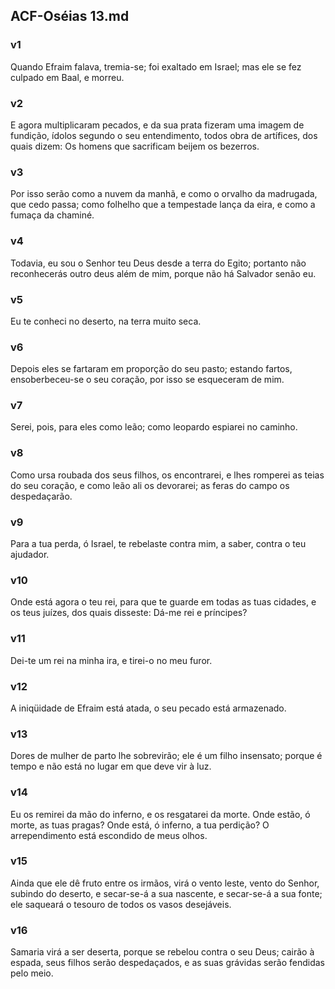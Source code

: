 ## ACF-Oséias 13.md
### v1
 Quando Efraim falava, tremia-se; foi exaltado em Israel; mas ele se fez culpado em Baal, e morreu.
### v2
 E agora multiplicaram pecados, e da sua prata fizeram uma imagem de fundição, ídolos segundo o seu entendimento, todos obra de artífices, dos quais dizem: Os homens que sacrificam beijem os bezerros.
### v3
 Por isso serão como a nuvem da manhã, e como o orvalho da madrugada, que cedo passa; como folhelho que a tempestade lança da eira, e como a fumaça da chaminé.
### v4
 Todavia, eu sou o Senhor teu Deus desde a terra do Egito; portanto não reconhecerás outro deus além de mim, porque não há Salvador senão eu.
### v5
 Eu te conheci no deserto, na terra muito seca.
### v6
 Depois eles se fartaram em proporção do seu pasto; estando fartos, ensoberbeceu-se o seu coração, por isso se esqueceram de mim.
### v7
 Serei, pois, para eles como leão; como leopardo espiarei no caminho.
### v8
 Como ursa roubada dos seus filhos, os encontrarei, e lhes romperei as teias do seu coração, e como leão ali os devorarei; as feras do campo os despedaçarão.
### v9
 Para a tua perda, ó Israel, te rebelaste contra mim, a saber, contra o teu ajudador.
### v10
 Onde está agora o teu rei, para que te guarde em todas as tuas cidades, e os teus juízes, dos quais disseste: Dá-me rei e príncipes?
### v11
 Dei-te um rei na minha ira, e tirei-o no meu furor.
### v12
 A iniqüidade de Efraim está atada, o seu pecado está armazenado.
### v13
 Dores de mulher de parto lhe sobrevirão; ele é um filho insensato; porque é tempo e não está no lugar em que deve vir à luz.
### v14
 Eu os remirei da mão do inferno, e os resgatarei da morte. Onde estão, ó morte, as tuas pragas? Onde está, ó inferno, a tua perdição? O arrependimento está escondido de meus olhos.
### v15
 Ainda que ele dê fruto entre os irmãos, virá o vento leste, vento do Senhor, subindo do deserto, e secar-se-á a sua nascente, e secar-se-á a sua fonte; ele saqueará o tesouro de todos os vasos desejáveis.
### v16
 Samaria virá a ser deserta, porque se rebelou contra o seu Deus; cairão à espada, seus filhos serão despedaçados, e as suas grávidas serão fendidas pelo meio.
